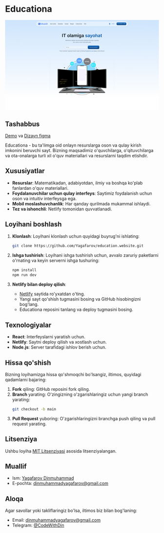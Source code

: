 # Educationa

![Logo](https://github.com/Yagafarov/education.website/blob/main/hero.jpg)
## Tashabbus
[Demo](https://educationa.netlify.app/) va
[Dizayn figma](https://www.figma.com/design/DMmmKOpiSpVJANKTgKnbho/Educationa?t=2Sq1bko50I1Ymgbt-1)

Educationa - bu ta'limga oid onlayn resurslarga oson va qulay kirish imkonini beruvchi sayt. Bizning maqsadimiz o'quvchilarga, o'qituvchilarga va ota-onalarga turli xil o'quv materiallari va resurslarni taqdim etishdir.

## Xususiyatlar

- **Resurslar**: Matematikadan, adabiyotdan, ilmiy va boshqa ko'plab fanlardan o'quv materiallari.
- **Foydalanuvchilar uchun qulay interfeys**: Saytimiz foydalanish uchun oson va intuitiv interfeysga ega.
- **Mobil moslashuvchanlik**: Har qanday qurilmada mukammal ishlaydi.
- **Tez va ishonchli**: Netlify tomonidan quvvatlanadi.

## Loyihani boshlash

1. **Klonlash**: Loyihani klonlash uchun quyidagi buyrug'ni ishlating:
    ```bash
    git clone https://github.com/Yagafarov/education.website.git
    ```

2. **Ishga tushirish**: Loyihani ishga tushirish uchun, avvalo zaruriy paketlarni o'rnating va keyin serverni ishga tushuring:
    ```bash
    npm install
    npm run dev
    ```

3. **Netlify bilan deploy qilish**: 
    - [Netlify](https://www.netlify.com/) saytida ro'yxatdan o'ting.
    - Yangi sayt qo'shish tugmasini bosing va GitHub hisobingizni bog'lang.
    - Educationa reposini tanlang va deploy tugmasini bosing.

## Texnologiyalar

- **React**: Interfeyslarni yaratish uchun.
- **Netlify**: Saytni deploy qilish va xostlash uchun.
- **Node.js**: Server tarafidagi ishlov berish uchun.

## Hissa qo'shish

Bizning loyihamizga hissa qo'shmoqchi bo'lsangiz, iltimos, quyidagi qadamlarni bajaring:

1. **Fork** qiling: GitHub reposini fork qiling.
2. **Branch** yarating: O'zingizning o'zgarishlaringiz uchun yangi branch yarating:
    ```bash
    git checkout -b main
    ```
3. **Pull Request** yuboring: O'zgarishlaringizni branchga push qiling va pull request yarating.

## Litsenziya

Ushbu loyiha [MIT Litsenziyasi](LICENSE) asosida litsenziyalangan.

## Muallif

- Ism: [Yagafarov Dinmuhammad](https://github.com/yagafarov)
- E-pochta: dinmuhammadyagafarov@gmail.com

## Aloqa

Agar savollar yoki takliflaringiz bo'lsa, iltimos biz bilan bog'laning:

- Email: dinmuhammadyagafarov@gmail.com
- Telegram: [@CodeWithDin](https://t.me/codewithdin)
